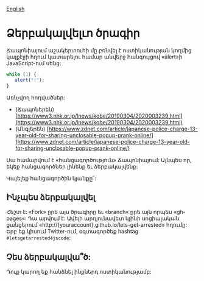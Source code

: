 [English](README.md)
# Ձերբակալվելւո ծրագիր

Ճապոնիայում աշակերտուհի մը բռնվել է ոստիկանության կողմից կայքէջի հղում կատարելու համար անվերջ հանգույցով «alert»ի JavaScript-ում սենց:

```js
while (1) {
   alert("!");
}
```

Առնչվող հոդվածներ:

- (Ճապոներեն) [https://www3.nhk.or.jp/lnews/kobe/20190304/2020003239.html](https://www3.nhk.or.jp/lnews/kobe/20190304/2020003239.html)
- (Անգլերեն) [https://www.zdnet.com/article/japanese-police-charge-13-year-old-for-sharing-unclosable-popup-prank-online/](https://www.zdnet.com/article/japanese-police-charge-13-year-old-for-sharing-unclosable-popup-prank-online/)

Սա համարվում է «հանցագործություն» Ճապոնիայում: Այնպես որ, եկեք հանցագործներ լինենք եւ ձերբակալվենք:

Վայելեք հանցագործին կյանքը՜:

## Ինչպես ձերբակալվել

Հեշտ է: «Fork» ըրե այս ծրագիրը եւ «branch« ըրե այն որպես «gh-pages«: Դա արվում է: Ավելի արդյունավետ կլինի սոցիալական ցանցերում «http://{youraccount}.github.io/lets-get-arrested» հղումը: Երբ եք կիսում Twitter-ում, օգտագործեք hashtag `#letsgetarrested4jscode`:

## Չես ձերբակալվա՞ծ:

Դուք կարող եք հանձնել ինքներդ ոստիկանությամբ:
